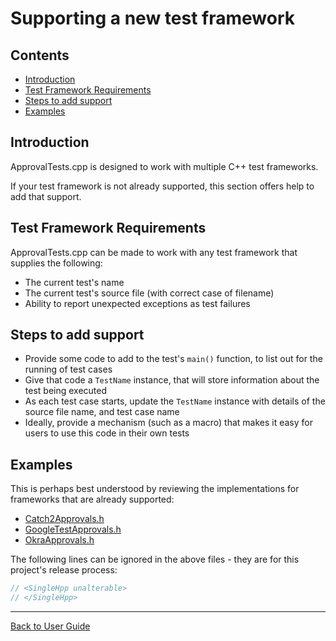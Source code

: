 <!--
GENERATED FILE - DO NOT EDIT
This file was generated by [MarkdownSnippets](https://github.com/SimonCropp/MarkdownSnippets).
Source File: /doc/mdsource/SupportingNewTestFramework.source.md
To change this file edit the source file and then execute ./run_markdown_templates.sh.
-->

<a id="top"></a>

# Supporting a new test framework

<!-- toc -->
## Contents

  * [Introduction](#introduction)
  * [Test Framework Requirements](#test-framework-requirements)
  * [Steps to add support](#steps-to-add-support)
  * [Examples](#examples)
<!-- endtoc -->



## Introduction

ApprovalTests.cpp is designed to work with multiple C++ test frameworks.

If your test framework is not already supported, this section offers help to add that support. 

## Test Framework Requirements

ApprovalTests.cpp can be made to work with any test framework that supplies the following:

* The current test's name 
* The current test's source file (with correct case of filename) 
* Ability to report unexpected exceptions as test failures 

## Steps to add support

* Provide some code to add to the test's `main()` function, to list out for the running of test cases
* Give that code a `TestName` instance, that will store information about the test being executed
* As each test case starts, update the `TestName` instance with details of the source file name, and test case name
* Ideally, provide a mechanism (such as a macro) that makes it easy for users to use this code in their own tests

## Examples

This is perhaps best understood by reviewing the implementations for frameworks that are already supported:
 
* [Catch2Approvals.h](/ApprovalTests/Catch2Approvals.h)
* [GoogleTestApprovals.h](/ApprovalTests/GoogleTestApprovals.h)
* [OkraApprovals.h](/ApprovalTests/OkraApprovals.h)

The following lines can be ignored in the above files - they are for this project's release process:

```cpp
// <SingleHpp unalterable>
// </SingleHpp>
``` 

---

[Back to User Guide](/doc/README.md#top)
